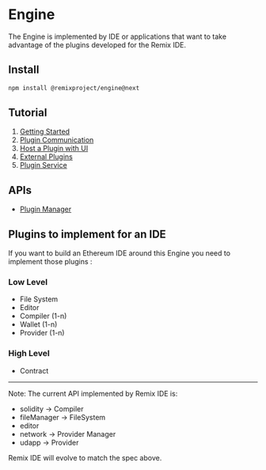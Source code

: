 # Engine

The Engine is implemented by IDE or applications that want to take advantage of the plugins developed for the Remix IDE.

## Install
```bash
npm install @remixproject/engine@next
```

## Tutorial

1. [Getting Started](tutorial/1-getting-started.md)
2. [Plugin Communication](tutorial/2-plugin-communication.md)
3. [Host a Plugin with UI](tutorial/3-hosted-plugin.md)
4. [External Plugins](tutorial/4-external-plugins.md)
5. [Plugin Service](tutorial/5-plugin-service.md)

## APIs
- [Plugin Manager](api/manager.md)


## Plugins to implement for an IDE

If you want to build an Ethereum IDE around this Engine you need to implement those plugins :

### Low Level
- File System
- Editor
- Compiler (1-n)
- Wallet (1-n)
- Provider (1-n)

### High Level
- Contract

------

Note: The current API implemented by Remix IDE is:
- solidity -> Compiler
- fileManager -> FileSystem
- editor
- network -> Provider Manager
- udapp -> Provider

Remix IDE will evolve to match the spec above.